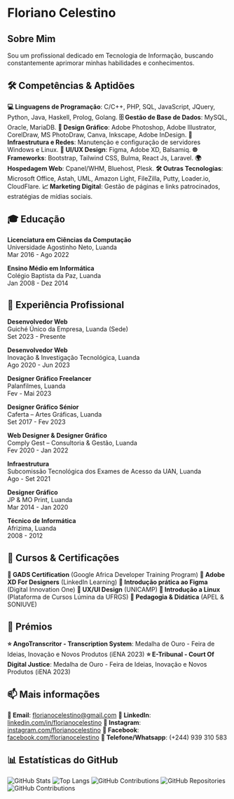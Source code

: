 # Floriano Celestino

## Sobre Mim

Sou um profissional dedicado em Tecnologia de Informação, buscando constantemente aprimorar minhas habilidades e conhecimentos.
## 🛠️ Competências & Aptidões

**💻 Linguagens de Programação**: C/C++, PHP, SQL, JavaScript, JQuery, Python, Java, Haskell, Prolog, Golang.
**🗄️ Gestão de Base de Dados**: MySQL, Oracle, MariaDB.
**🎨 Design Gráfico**: Adobe Photoshop, Adobe Illustrator, CorelDraw, MS PhotoDraw, Canva, Inkscape, Adobe InDesign.
**🔧 Infraestrutura e Redes**: Manutenção e configuração de servidores Windows e Linux.
**📱 UI/UX Design**: Figma, Adobe XD, Balsamiq.
**🌐 Frameworks**: Bootstrap, Tailwind CSS, Bulma, React Js, Laravel.
**🌍 Hospedagem Web**: Cpanel/WHM, Bluehost, Plesk.
**🛠️ Outras Tecnologias**: Microsoft Office, Astah, UML, Amazon Light, FileZilla, Putty, Loader.io, CloudFlare.
**📈 Marketing Digital**: Gestão de páginas e links patrocinados, estratégias de mídias sociais.

## 🎓 Educação

**Licenciatura em Ciências da Computação**  
Universidade Agostinho Neto, Luanda  
Mar 2016 - Ago 2022

**Ensino Médio em Informática**  
Colégio Baptista da Paz, Luanda  
Jan 2008 - Dez 2014

## 💼 Experiência Profissional

**Desenvolvedor Web**  
Guiché Único da Empresa, Luanda (Sede)  
Set 2023 - Presente

**Desenvolvedor Web**  
Inovação & Investigação Tecnológica, Luanda  
Ago 2020 - Jun 2023

**Designer Gráfico Freelancer**  
Palanfilmes, Luanda  
Fev - Mai 2023

**Designer Gráfico Sénior**  
Caferta – Artes Gráficas, Luanda  
Set 2017 - Fev 2023

**Web Designer & Designer Gráfico**  
Comply Gest – Consultoria & Gestão, Luanda  
Fev 2020 - Jan 2022

**Infraestrutura**  
Subcomissão Tecnológica dos Exames de Acesso da UAN, Luanda  
Ago - Set 2021

**Designer Gráfico**  
JP & MO Print, Luanda  
Mar 2014 - Jan 2020

**Técnico de Informática**  
Afrizima, Luanda  
2008 - 2012

## 📜 Cursos & Certificações

**📜 GADS Certification** (Google Africa Developer Training Program)
**📜 Adobe XD For Designers** (LinkedIn Learning)
**📜 Introdução prática ao Figma** (Digital Innovation One)
**📜 UX/UI Design** (UNICAMP)
**📜 Introdução a Linux** (Plataforma de Cursos Lúmina da UFRGS)
**📜 Pedagogia & Didática** (APEL & SONIUVE)

## 📜 Prémios

**⭐ AngoTranscritor - Transcription System**: Medalha de Ouro - Feira de Ideias, Inovação e Novos Produtos (iENA 2023)
**⭐ E-Tribunal - Court Of Digital Justice**: Medalha de Ouro - Feira de Ideias, Inovação e Novos Produtos (iENA 2023)

## 📫 Mais informações

**📧 Email**: [florianocelestino@gmail.com](mailto:florianocelestino@gmail.com)
**💼 LinkedIn**: [linkedin.com/in/florianocelestino](https://linkedin.com/in/florianocelestino)
**📸 Instagram**: [instagram.com/florianocelestino](https://instagram.com/florianocelestino)
**📘 Facebook**: [facebook.com/florianocelestino](https://facebook.com/florianocelestino)
**📱 Telefone/Whatsapp**: (+244) 939 310 583

## 📊 Estatísticas do GitHub

![GitHub Stats](https://github-readme-stats.vercel.app/api?username=florianocelestino&show_icons=true&theme=dracula)
![Top Langs](https://github-readme-stats.vercel.app/api/top-langs/?username=florianocelestino&layout=compact&theme=dracula)
![GitHub Contributions](https://img.shields.io/github/last-commit/florianocelestino/florianocelestino?label=%C3%9Altimo%20Commit&style=flat-square)
![GitHub Repositories](https://img.shields.io/badge/Reposit%C3%B3rios-XX-blue?style=flat-square)
![GitHub Contributions](https://img.shields.io/github/commit-activity/m/florianocelestino/florianocelestino?label=Atividade%20de%20Commits%20no%20%C3%9Altimo%20Ano&style=flat-square)


